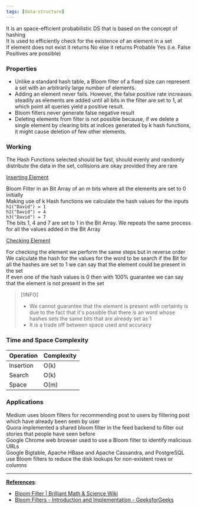 ```yaml
---
tags: [data-structure]
---
```


It is an space-efficient probabilistic DS that is based on the concept of hashing  
It is used to efficiently check for the existence of an element in a set  
If element does not exist it returns No else it returns Probable Yes (i.e. False Positives are possible)

### Properties

* Unlike a standard hash table, a Bloom filter of a fixed size can represent a set with an arbitrarily large number of elements.
* Adding an element never fails. However, the false positive rate increases steadily as elements are added until all bits in the filter are set to 1, at which point all queries yield a positive result.
* Bloom filters never generate false negative result
* Deleting elements from filter is not possible because, if we delete a single element by clearing bits at indices generated by k hash functions, it might cause deletion of few other elements.

### Working

The Hash Functions selected should be fast, should evenly and randomly distribute the data in the set, collisions are okay provided they are rare

<u>Inserting Element</u>
  
Bloom Filter in an Bit Array of an m bits where all the elements are set to 0 initially  
Making use of k Hash functions we calculate the hash values for the inputs  
`h1("David") = 1`  
`h2("David") = 4`  
`h3("David") = 7`  
The bits 1, 4 and 7 are set to 1 in the Bit Array. We repeats the same process for all the values added in the Bit Array

<u>Checking Element</u>
  
For checking the element we perform the same steps but in reverse order  
We calculate the hash for the values for the word to be search if the Bit for all the hashes are set to 1 we can say that the element could be present in the set  
If even one of the hash values is 0 then with 100% guarantee we can say that the element is not present in the set

 > [!INFO]
 > * We cannot guarantee that the element is present with certainty is due to the fact that it's possible that there is an word whose hashes sets the same bits that are already set as 1
 > * It is a trade off between space used and accuracy

### Time and Space Complexity

| Operation | Complexity |
| --------- | ---------- |
| Insertion | O(k)       |
| Search    | O(k)       |
| Space     | O(m)       |

### Applications

Medium uses bloom filters for recommending post to users by filtering post which have already been seen by user  
Quora implemented a shared bloom filter in the feed backend to filter out stories that people have seen before  
Google Chrome web browser used to use a Bloom filter to identify malicious URLs  
Google Bigtable, Apache HBase and Apache Cassandra, and PostgreSQL use Bloom filters to reduce the disk lookups for non-existent rows or columns

---

**<u>References</u>**:

* [Bloom Filter | Brilliant Math & Science Wiki](https://brilliant.org/wiki/bloom-filter/)
* [Bloom Filters - Introduction and Implementation - GeeksforGeeks](https://www.geeksforgeeks.org/bloom-filters-introduction-and-python-implementation/)
